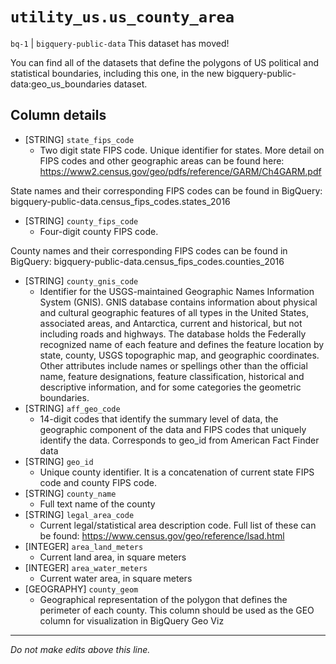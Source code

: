 # `utility_us.us_county_area`
`bq-1` | `bigquery-public-data`
This dataset has moved!

You can find all of the datasets that define the polygons of US political and statistical boundaries, including this one, in the new bigquery-public-data:geo_us_boundaries dataset.

## Column details
* [STRING]    `state_fips_code`
  - Two digit state FIPS code.  Unique identifier for states. More detail on FIPS codes and other geographic areas can be found here: https://www2.census.gov/geo/pdfs/reference/GARM/Ch4GARM.pdf

State names and their corresponding FIPS codes can be found in BigQuery: bigquery-public-data.census_fips_codes.states_2016
* [STRING]    `county_fips_code`
  - Four-digit county FIPS code. 

County names and their corresponding FIPS codes can be found in BigQuery: bigquery-public-data.census_fips_codes.counties_2016
* [STRING]    `county_gnis_code`
  - Identifier for the USGS-maintained Geographic Names Information System (GNIS). GNIS database contains information about physical and cultural geographic features of all types in the United States, associated areas, and Antarctica, current and historical, but not including roads and highways. The database holds the Federally recognized name of each feature and defines the feature location by state, county, USGS topographic map, and geographic coordinates. Other attributes include names or spellings other than the official name, feature designations, feature classification, historical and descriptive information, and for some categories the geometric boundaries.
* [STRING]    `aff_geo_code`
  - 14-digit codes that identify the summary level of data, the geographic component of the data and FIPS codes that uniquely identify the data. Corresponds to geo_id from American Fact Finder data
* [STRING]    `geo_id`
  - Unique county identifier. It is a concatenation of current state FIPS code and county FIPS code.
* [STRING]    `county_name`
  - Full text name of the county
* [STRING]    `legal_area_code`
  - Current legal/statistical area description code. Full list of these can be found: https://www.census.gov/geo/reference/lsad.html
* [INTEGER]   `area_land_meters`
  - Current land area, in square meters
* [INTEGER]   `area_water_meters`
  - Current water area, in square meters
* [GEOGRAPHY] `county_geom`
  - Geographical representation of the polygon that defines the perimeter of each county. This column should be used as the GEO column for visualization in BigQuery Geo Viz

-------------------------------------------------------------------------------
*Do not make edits above this line.*
